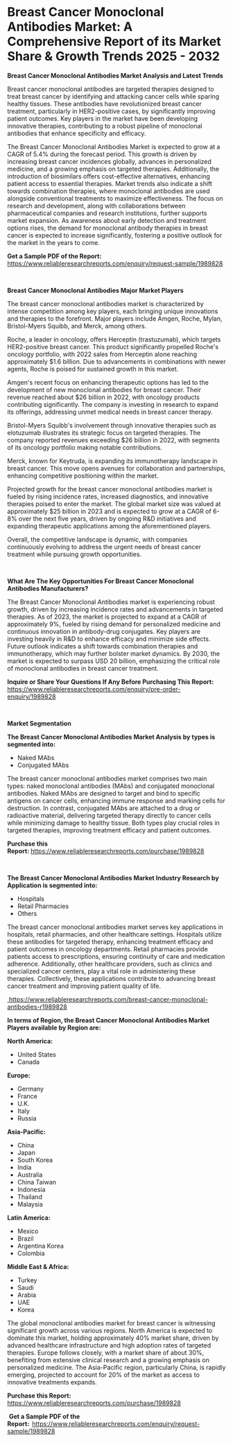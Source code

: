 <p><h1>Breast Cancer Monoclonal Antibodies Market: A Comprehensive Report of its Market Share & Growth Trends 2025 - 2032</h1></p><p><strong>Breast Cancer Monoclonal Antibodies Market Analysis and Latest Trends</strong></p>
<p><p>Breast cancer monoclonal antibodies are targeted therapies designed to treat breast cancer by identifying and attacking cancer cells while sparing healthy tissues. These antibodies have revolutionized breast cancer treatment, particularly in HER2-positive cases, by significantly improving patient outcomes. Key players in the market have been developing innovative therapies, contributing to a robust pipeline of monoclonal antibodies that enhance specificity and efficacy.</p><p>The Breast Cancer Monoclonal Antibodies Market is expected to grow at a CAGR of 5.4% during the forecast period. This growth is driven by increasing breast cancer incidences globally, advances in personalized medicine, and a growing emphasis on targeted therapies. Additionally, the introduction of biosimilars offers cost-effective alternatives, enhancing patient access to essential therapies. Market trends also indicate a shift towards combination therapies, where monoclonal antibodies are used alongside conventional treatments to maximize effectiveness. The focus on research and development, along with collaborations between pharmaceutical companies and research institutions, further supports market expansion. As awareness about early detection and treatment options rises, the demand for monoclonal antibody therapies in breast cancer is expected to increase significantly, fostering a positive outlook for the market in the years to come.</p></p>
<p><strong>Get a Sample PDF of the Report:&nbsp;</strong> <a href="https://www.reliableresearchreports.com/enquiry/request-sample/1989828?utm_campaign=2727&utm_medium=2&utm_source=Github&utm_content=ia&utm_term=19042025&utm_id=breast-cancer-monoclonal-antibodies">https://www.reliableresearchreports.com/enquiry/request-sample/1989828</a></p>
<p>&nbsp;</p>
<p><strong>Breast Cancer Monoclonal Antibodies Major Market Players</strong></p>
<p><p>The breast cancer monoclonal antibodies market is characterized by intense competition among key players, each bringing unique innovations and therapies to the forefront. Major players include Amgen, Roche, Mylan, Bristol-Myers Squibb, and Merck, among others.</p><p>Roche, a leader in oncology, offers Herceptin (trastuzumab), which targets HER2-positive breast cancer. This product significantly propelled Roche's oncology portfolio, with 2022 sales from Herceptin alone reaching approximately $1.6 billion. Due to advancements in combinations with newer agents, Roche is poised for sustained growth in this market.</p><p>Amgen's recent focus on enhancing therapeutic options has led to the development of new monoclonal antibodies for breast cancer. Their revenue reached about $26 billion in 2022, with oncology products contributing significantly. The company is investing in research to expand its offerings, addressing unmet medical needs in breast cancer therapy.</p><p>Bristol-Myers Squibb's involvement through innovative therapies such as elotuzumab illustrates its strategic focus on targeted therapies. The company reported revenues exceeding $26 billion in 2022, with segments of its oncology portfolio making notable contributions.</p><p>Merck, known for Keytruda, is expanding its immunotherapy landscape in breast cancer. This move opens avenues for collaboration and partnerships, enhancing competitive positioning within the market.</p><p>Projected growth for the breast cancer monoclonal antibodies market is fueled by rising incidence rates, increased diagnostics, and innovative therapies poised to enter the market. The global market size was valued at approximately $25 billion in 2023 and is expected to grow at a CAGR of 6-8% over the next five years, driven by ongoing R&D initiatives and expanding therapeutic applications among the aforementioned players. </p><p>Overall, the competitive landscape is dynamic, with companies continuously evolving to address the urgent needs of breast cancer treatment while pursuing growth opportunities.</p></p>
<p>&nbsp;</p>
<p><strong>What Are The Key Opportunities For Breast Cancer Monoclonal Antibodies Manufacturers?</strong></p>
<p><p>The Breast Cancer Monoclonal Antibodies market is experiencing robust growth, driven by increasing incidence rates and advancements in targeted therapies. As of 2023, the market is projected to expand at a CAGR of approximately 9%, fueled by rising demand for personalized medicine and continuous innovation in antibody-drug conjugates. Key players are investing heavily in R&D to enhance efficacy and minimize side effects. Future outlook indicates a shift towards combination therapies and immunotherapy, which may further bolster market dynamics. By 2030, the market is expected to surpass USD 20 billion, emphasizing the critical role of monoclonal antibodies in breast cancer treatment.</p></p>
<p><strong>Inquire or Share Your Questions If Any Before Purchasing This Report:</strong> <a href="https://www.reliableresearchreports.com/enquiry/pre-order-enquiry/1989828?utm_campaign=2727&utm_medium=2&utm_source=Github&utm_content=ia&utm_term=19042025&utm_id=breast-cancer-monoclonal-antibodies">https://www.reliableresearchreports.com/enquiry/pre-order-enquiry/1989828</a></p>
<p>&nbsp;</p>
<p><strong>Market Segmentation</strong></p>
<p><strong>The Breast Cancer Monoclonal Antibodies Market Analysis by types is segmented into:</strong></p>
<p><ul><li>Naked MAbs</li><li>Conjugated MAbs</li></ul></p>
<p><p>The breast cancer monoclonal antibodies market comprises two main types: naked monoclonal antibodies (MAbs) and conjugated monoclonal antibodies. Naked MAbs are designed to target and bind to specific antigens on cancer cells, enhancing immune response and marking cells for destruction. In contrast, conjugated MAbs are attached to a drug or radioactive material, delivering targeted therapy directly to cancer cells while minimizing damage to healthy tissue. Both types play crucial roles in targeted therapies, improving treatment efficacy and patient outcomes.</p></p>
<p><strong>Purchase this Report:&nbsp;</strong><a href="https://www.reliableresearchreports.com/purchase/1989828?utm_campaign=2727&utm_medium=2&utm_source=Github&utm_content=ia&utm_term=19042025&utm_id=breast-cancer-monoclonal-antibodies">https://www.reliableresearchreports.com/purchase/1989828</a></p>
<p>&nbsp;</p>
<p><strong>The Breast Cancer Monoclonal Antibodies Market Industry Research by Application is segmented into:</strong></p>
<p><ul><li>Hospitals</li><li>Retail Pharmacies</li><li>Others</li></ul></p>
<p><p>The breast cancer monoclonal antibodies market serves key applications in hospitals, retail pharmacies, and other healthcare settings. Hospitals utilize these antibodies for targeted therapy, enhancing treatment efficacy and patient outcomes in oncology departments. Retail pharmacies provide patients access to prescriptions, ensuring continuity of care and medication adherence. Additionally, other healthcare providers, such as clinics and specialized cancer centers, play a vital role in administering these therapies. Collectively, these applications contribute to advancing breast cancer treatment and improving patient quality of life.</p></p>
<p><a href="https://www.reliableresearchreports.com/breast-cancer-monoclonal-antibodies-r1989828?utm_campaign=2727&utm_medium=2&utm_source=Github&utm_content=ia&utm_term=19042025&utm_id=breast-cancer-monoclonal-antibodies">&nbsp;https://www.reliableresearchreports.com/breast-cancer-monoclonal-antibodies-r1989828</a></p>
<p><strong>In terms of Region, the Breast Cancer Monoclonal Antibodies Market Players available by Region are:</strong></p>
<p>
    <p> <strong> North America: </strong>
        <ul>
            <li>United States</li>
            <li>Canada</li>
        </ul>
        </p> 
    <p> <strong> Europe: </strong>
        <ul>
            <li>Germany</li>
            <li>France</li>
            <li>U.K.</li>
            <li>Italy</li>
            <li>Russia</li>
        </ul>
        </p> 
    <p> <strong> Asia-Pacific: </strong>
        <ul>
            <li>China</li>
            <li>Japan</li>
            <li>South Korea</li>
            <li>India</li>
            <li>Australia</li>
            <li>China Taiwan</li>
            <li>Indonesia</li>
            <li>Thailand</li>
            <li>Malaysia</li>
        </ul>
        </p> 
    <p> <strong> Latin America: </strong>
        <ul>
            <li>Mexico</li>
            <li>Brazil</li>
            <li>Argentina Korea</li>
            <li>Colombia</li>
        </ul>
        </p> 
    <p> <strong> Middle East & Africa: </strong>
        <ul>
            <li>Turkey</li>
            <li>Saudi</li>
            <li>Arabia</li>
            <li>UAE</li>
            <li>Korea</li>
        </ul>
    </p>
    </p>
<p><p>The global monoclonal antibodies market for breast cancer is witnessing significant growth across various regions. North America is expected to dominate this market, holding approximately 40% market share, driven by advanced healthcare infrastructure and high adoption rates of targeted therapies. Europe follows closely, with a market share of about 30%, benefiting from extensive clinical research and a growing emphasis on personalized medicine. The Asia-Pacific region, particularly China, is rapidly emerging, projected to account for 20% of the market as access to innovative treatments expands.</p></p>
<p><strong>Purchase this Report: </strong><a href="https://www.reliableresearchreports.com/purchase/1989828?utm_campaign=2727&utm_medium=2&utm_source=Github&utm_content=ia&utm_term=19042025&utm_id=breast-cancer-monoclonal-antibodies">https://www.reliableresearchreports.com/purchase/1989828</a></p>
<p>&nbsp;<strong>Get a Sample PDF of the Report:&nbsp;&nbsp;</strong><a href="https://www.reliableresearchreports.com/enquiry/request-sample/1989828?utm_campaign=2727&utm_medium=2&utm_source=Github&utm_content=ia&utm_term=19042025&utm_id=breast-cancer-monoclonal-antibodies">https://www.reliableresearchreports.com/enquiry/request-sample/1989828</a></p>
<p><strong></strong></p>
<p><p></p><p></p><p></p></p>
